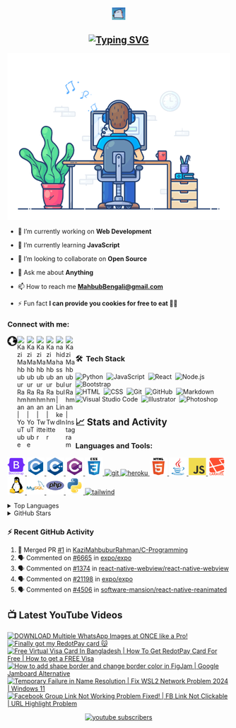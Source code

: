 <h3 align="center"><img src="dancing-cat.gif" width="30"/></h3>
<h2 align=center>
  <a href="https://facebook.com/MahbubDev"><img src="http://readme-typing-svg.herokuapp.com?font=Fira+Code&duration=7000&color=000000&center=true&width=435&lines=I+am+Kazi+Mahbubur+Rahman;A+Fullstack+Web+and+App+Developer;A+Content+Creator;Always+Exploring+New+Technologies" alt="Typing SVG" /></a>
</h2>

<p align="center"> <img src="dev-working.gif" alt="MahbubDev"/> </p>

- 🔭 I’m currently working on **Web Development**

- 🌱 I’m currently learning **JavaScript**

- 👯 I’m looking to collaborate on **Open Source**

- 💬 Ask me about **Anything**

- 📫 How to reach me **MahbubBengali@gmail.com**

- ⚡ Fun fact **I can provide you cookies for free to eat 🍪😂**

### Connect with me:

[<img align="left" alt="TechHelpBD.com" width="22px" src="https://raw.githubusercontent.com/iconic/open-iconic/master/svg/globe.svg" />][website]
[<img align="left" alt="Kazi Mahbubur Rahman | YouTube" width="22px" src="https://cdn-icons-png.flaticon.com/512/124/124010.png" />][facebook]
[<img align="left" alt="Kazi Mahbubur Rahman | YouTube" width="22px" src="https://cdn.jsdelivr.net/npm/simple-icons@v3/icons/youtube.svg" />][youtube]
[<img align="left" alt="Kazi Mahbubur Rahman | Twitter" width="22px" src="https://cdn.jsdelivr.net/npm/simple-icons@v3/icons/twitter.svg" />][twitter]
[<img align="left" alt="Kazi Mahbubur Rahman | Twitter" width="22px" src="https://cdn-icons-png.flaticon.com/512/906/906377.png" />][telegram]
[<img align="left" alt="nahidhassanbulbul | LinkedIn" width="22px" src="https://cdn.jsdelivr.net/npm/simple-icons@v3/icons/linkedin.svg" />][linkedin]
[<img align="left" alt="Kazi Mahbubur Rahman | Instagram" width="22px" src="https://cdn.jsdelivr.net/npm/simple-icons@v3/icons/instagram.svg" />][instagram]

<br />

### 🛠 &nbsp;Tech Stack

![Python](https://img.shields.io/badge/-Python-05122A?style=flat&logo=python)&nbsp;
![JavaScript](https://img.shields.io/badge/-JavaScript-05122A?style=flat&logo=javascript)&nbsp;
![React](https://img.shields.io/badge/-React-05122A?style=flat&logo=react)&nbsp;
![Node.js](https://img.shields.io/badge/-Node.js-05122A?style=flat&logo=node.js)&nbsp;
![Bootstrap](https://img.shields.io/badge/-Bootstrap-05122A?style=flat&logo=bootstrap&logoColor=563D7C)\
![HTML](https://img.shields.io/badge/-HTML-05122A?style=flat&logo=HTML5)&nbsp;
![CSS](https://img.shields.io/badge/-CSS-05122A?style=flat&logo=CSS3&logoColor=1572B6)&nbsp;
![Git](https://img.shields.io/badge/-Git-05122A?style=flat&logo=git)&nbsp;
![GitHub](https://img.shields.io/badge/-GitHub-05122A?style=flat&logo=github)&nbsp;
![Markdown](https://img.shields.io/badge/-Markdown-05122A?style=flat&logo=markdown)\
![Visual Studio Code](https://img.shields.io/badge/-Visual%20Studio%20Code-05122A?style=flat&logo=visual-studio-code&logoColor=007ACC)&nbsp;
![Illustrator](https://img.shields.io/badge/-Illustrator-05122A?style=flat&logo=adobe-illustrator)&nbsp;
![Photoshop](https://img.shields.io/badge/-Photoshop-05122A?style=flat&logo=adobe-photoshop)&nbsp;
<br />

 
  <h2>📈 Stats and Activity</h2>

<h3 align="left">Languages and Tools:</h3>
<p align="left"> <a href="https://getbootstrap.com" target="_blank"> <img src="https://raw.githubusercontent.com/devicons/devicon/master/icons/bootstrap/bootstrap-plain-wordmark.svg" alt="bootstrap" width="40" height="40"/> </a> <a href="https://www.cprogramming.com/" target="_blank"> <img src="https://raw.githubusercontent.com/devicons/devicon/master/icons/c/c-original.svg" alt="c" width="40" height="40"/> </a> <a href="https://www.w3schools.com/cpp/" target="_blank"> <img src="https://raw.githubusercontent.com/devicons/devicon/master/icons/cplusplus/cplusplus-original.svg" alt="cplusplus" width="40" height="40"/> </a> <a href="https://www.w3schools.com/cs/" target="_blank"> <img src="https://raw.githubusercontent.com/devicons/devicon/master/icons/csharp/csharp-original.svg" alt="csharp" width="40" height="40"/> </a> <a href="https://www.w3schools.com/css/" target="_blank"> <img src="https://raw.githubusercontent.com/devicons/devicon/master/icons/css3/css3-original-wordmark.svg" alt="css3" width="40" height="40"/> </a> <a href="https://git-scm.com/" target="_blank"> <img src="https://www.vectorlogo.zone/logos/git-scm/git-scm-icon.svg" alt="git" width="40" height="40"/> </a> <a href="https://heroku.com" target="_blank"> <img src="https://www.vectorlogo.zone/logos/heroku/heroku-icon.svg" alt="heroku" width="40" height="40"/> </a> <a href="https://www.w3.org/html/" target="_blank"> <img src="https://raw.githubusercontent.com/devicons/devicon/master/icons/html5/html5-original-wordmark.svg" alt="html5" width="40" height="40"/> </a> <a href="https://www.java.com" target="_blank"> <img src="https://raw.githubusercontent.com/devicons/devicon/master/icons/java/java-original.svg" alt="java" width="40" height="40"/> </a> <a href="https://developer.mozilla.org/en-US/docs/Web/JavaScript" target="_blank"> <img src="https://raw.githubusercontent.com/devicons/devicon/master/icons/javascript/javascript-original.svg" alt="javascript" width="40" height="40"/> </a> <a href="https://laravel.com/" target="_blank"> <img src="https://raw.githubusercontent.com/devicons/devicon/master/icons/laravel/laravel-plain-wordmark.svg" alt="laravel" width="40" height="40"/> </a> <a href="https://www.linux.org/" target="_blank"> <img src="https://raw.githubusercontent.com/devicons/devicon/master/icons/linux/linux-original.svg" alt="linux" width="40" height="40"/> </a> <a href="https://www.mysql.com/" target="_blank"> <img src="https://raw.githubusercontent.com/devicons/devicon/master/icons/mysql/mysql-original-wordmark.svg" alt="mysql" width="40" height="40"/> </a> <a href="https://www.php.net" target="_blank"> <img src="https://raw.githubusercontent.com/devicons/devicon/master/icons/php/php-original.svg" alt="php" width="40" height="40"/> </a> <a href="https://www.python.org" target="_blank"> <img src="https://raw.githubusercontent.com/devicons/devicon/master/icons/python/python-original.svg" alt="python" width="40" height="40"/> </a> <a href="https://tailwindcss.com/" target="_blank"> <img src="https://www.vectorlogo.zone/logos/tailwindcss/tailwindcss-icon.svg" alt="tailwind" width="40" height="40"/> </a> </p>
<details>
<summary>Top Languages</summary>

<p><img width="494" height="275" align="center" src="https://github-readme-stats.vercel.app/api/top-langs?username=KaziMahbuburRahman&show_icons=true&locale=en&layout=compact" alt="Top Languages" loading="eager" /></p>

</details>
<details>
<summary>GitHub Stars</summary>
<p><img width="494" align="center" src="https://github-readme-stats.vercel.app/api?username=KaziMahbuburRahman&show_icons=true&locale=en" alt="GitHub Stars" /></p>
<p><img width="494" align="center" src="https://streak-stats.demolab.com/?user=KaziMahbuburRahman" alt="GitHub Streak" /></p>  
</details>


<h3>⚡ Recent GitHub Activity</h3>


<!--START_SECTION:activity-->
1. 🎉 Merged PR [#1](https://github.com/KaziMahbuburRahman/C-Programming/pull/1) in [KaziMahbuburRahman/C-Programming](https://github.com/KaziMahbuburRahman/C-Programming)
2. 🗣 Commented on [#6665](https://github.com/expo/expo/issues/6665#issuecomment-2002363514) in [expo/expo](https://github.com/expo/expo)
3. 🗣 Commented on [#1374](https://github.com/react-native-webview/react-native-webview/issues/1374#issuecomment-2002363079) in [react-native-webview/react-native-webview](https://github.com/react-native-webview/react-native-webview)
4. 🗣 Commented on [#21198](https://github.com/expo/expo/issues/21198#issuecomment-1997944746) in [expo/expo](https://github.com/expo/expo)
5. 🗣 Commented on [#4506](https://github.com/software-mansion/react-native-reanimated/issues/4506#issuecomment-1986828131) in [software-mansion/react-native-reanimated](https://github.com/software-mansion/react-native-reanimated)
<!--END_SECTION:activity-->







  <h2>📺 Latest YouTube Videos</h2>


  <!-- prettier-ignore-start -->
<!-- BEGIN YOUTUBE-CARDS -->
[![DOWNLOAD Multiple WhatsApp Images at ONCE like a Pro!](https://ytcards.demolab.com/?id=vIrG9fdCAM4&title=DOWNLOAD+Multiple+WhatsApp+Images+at+ONCE+like+a+Pro%21&lang=en&timestamp=1731122593&background_color=%230d1117&title_color=%23ffffff&stats_color=%23dedede&max_title_lines=1&width=250&border_radius=5 "DOWNLOAD Multiple WhatsApp Images at ONCE like a Pro!")](https://www.youtube.com/watch?v=vIrG9fdCAM4)
[![Finally got my RedotPay card 😽](https://ytcards.demolab.com/?id=o--dz11zaWg&title=Finally+got+my+RedotPay+card+%F0%9F%98%BD&lang=en&timestamp=1730216518&background_color=%230d1117&title_color=%23ffffff&stats_color=%23dedede&max_title_lines=1&width=250&border_radius=5 "Finally got my RedotPay card 😽")](https://www.youtube.com/watch?v=o--dz11zaWg)
[![Free Virtual Visa Card In Bangladesh | How To Get RedotPay Card For Free | How to get a FREE Visa](https://ytcards.demolab.com/?id=4qtaqTckRFU&title=Free+Virtual+Visa+Card+In+Bangladesh+%7C+How+To+Get+RedotPay+Card+For+Free+%7C+How+to+get+a+FREE+Visa&lang=en&timestamp=1730214150&background_color=%230d1117&title_color=%23ffffff&stats_color=%23dedede&max_title_lines=1&width=250&border_radius=5 "Free Virtual Visa Card In Bangladesh | How To Get RedotPay Card For Free | How to get a FREE Visa")](https://www.youtube.com/watch?v=4qtaqTckRFU)
[![How to add shape border and change border color in FigJam | Google Jamboard Alternative](https://ytcards.demolab.com/?id=PELM17xyawk&title=How+to+add+shape+border+and+change+border+color+in+FigJam+%7C+Google+Jamboard+Alternative&lang=en&timestamp=1729896294&background_color=%230d1117&title_color=%23ffffff&stats_color=%23dedede&max_title_lines=1&width=250&border_radius=5 "How to add shape border and change border color in FigJam | Google Jamboard Alternative")](https://www.youtube.com/watch?v=PELM17xyawk)
[![Temporary Failure in Name Resolution | Fix WSL2  Network Problem 2024 | Windows 11](https://ytcards.demolab.com/?id=0mSaCAotOC8&title=Temporary+Failure+in+Name+Resolution+%7C+Fix+WSL2++Network+Problem+2024+%7C+Windows+11&lang=en&timestamp=1728736280&background_color=%230d1117&title_color=%23ffffff&stats_color=%23dedede&max_title_lines=1&width=250&border_radius=5 "Temporary Failure in Name Resolution | Fix WSL2  Network Problem 2024 | Windows 11")](https://www.youtube.com/watch?v=0mSaCAotOC8)
[![Facebook Group Link Not Working Problem Fixed! | FB Link Not Clickable | URL Highlight Problem](https://ytcards.demolab.com/?id=sJKKSoX52XU&title=Facebook+Group+Link+Not+Working+Problem+Fixed%21+%7C+FB+Link+Not+Clickable+%7C+URL+Highlight+Problem&lang=en&timestamp=1713244234&background_color=%230d1117&title_color=%23ffffff&stats_color=%23dedede&max_title_lines=1&width=250&border_radius=5 "Facebook Group Link Not Working Problem Fixed! | FB Link Not Clickable | URL Highlight Problem")](https://www.youtube.com/watch?v=sJKKSoX52XU)
<!-- END YOUTUBE-CARDS -->
  <!-- prettier-ignore-end -->

<div align="center">

  <a href="https://www.youtube.com/c/TechHelpBangladesh?sub_confirmation=1">
         <img alt="youtube subscribers" title="Subscribe for more" src="https://custom-icon-badges.demolab.com/youtube/channel/subscribers/UCpnZ8p8i65RDy1zhXajulYw?color=%23E05D44&label=Subscribe%20for%20more&logo=video&logoColor=white&style=for-the-badge&labelColor=CE4630"/></a> 
         
</div>

<br/>
<div>
  


 

[website]: https://TechHelpBD.com
[facebook]: https://facebook.com/MahbubDev
[twitter]: https://twitter.com/mahbubdev
[youtube]: https://youtube.com/TechHelpBangladesh
[instagram]: https://instagram.com/mahbubdev/
[linkedin]: https://linkedin.com/in/mahbubdev
[telegram]: https://t.me/TechHelpBangladesh
